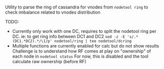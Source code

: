 Utility to parse the ring of cassandra for vnodes from `nodetool ring` to check imbalance related to vnodes distribution

TODO:
- Currently only work with one DC, requires to split the nodetool ring per DC.
ie: to get ring info between DC1 and DC2
`sed -z -E 's/.*(DC1.*DC2).*/\1/p' nodetool/ring | tee nodetool/dcring`
- Multiple functions are currently enabled for calc but do not show results
Challenge is to understand how RF comes at play on "ownership" of each node in `nodetool status`
For now, this is disabled and the tool calculate raw ownership (before RF)
